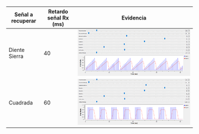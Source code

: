 | Señal a recuperar | Retardo señal Rx (ms) | Evidencia                  |
|-------|--------------|--------------------------------|
| Diente Sierra    | 40           |<img src="imagenes/DemodulacionDienteSierra.png">|
| Cuadrada    | 60           |<img src="imagenes/DemodulacionCuadrada.png">|

